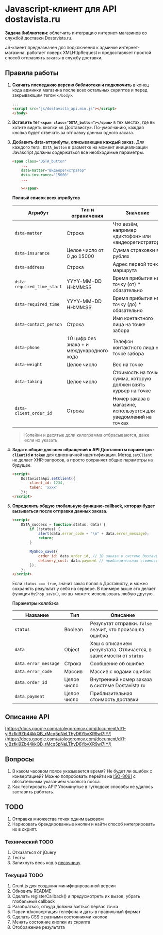 # Javascript-клиент для API dostavista.ru

**Задача библиотеки:** облегчить интеграцию интернет-магазинов со службой доставки Dostavista.ru.

JS-клиент предназначен для подключения к админке интернет-магазина, работает поверх XMLHttpRequest и предоставляет простой способ отправлять заказы в службу доставки.

## Правила работы

1. **Скачать последнюю версию библиотеки и подключить** в конец кода админки магазина после всех остальных скриптов и перед закрывающим тегом `</body>`.

	```html
	...
	<script src="js/dostavista_api.min.js"></script>
	</body>
	```

2. **Вставить тег `<span class="DSTA_button"></span>`** в тех местах, где вы хотите видеть кнопки «в Достависту». По-умолчанию, каждая кнопка будет отвечать за отправку данных одного заказа.

3. **Добавить dsta-аттрибуты, описывающие каждый заказ.** Для каждого тега `.DSTA_button` в разметке на момент инициализации Javascript должны содержаться все необходимые параметры.

	```html
	<span class="DSTA_button"
		...
		dsta-matter="Видеорегистратор"
		dsta-insurance="15000"
		...

		></span>
	```

	**Полный список всех атрибутов**

	| Атрибут | Тип и ограничения | Значение |
	|---------|-------------------|----------|
	| `dsta-matter` | Строка | Что везём, например «диктофон» или «видеорегистратор» |
	| `dsta-insurance` | Целое число от 0 до 15000 | Сумма страховки в рублях |
	| `dsta-address` | Строка | Адрес первой точки маршрута |
	| `dsta-required_time_start` | YYYY-MM-DD HH:MM:SS | Время прибытия на точку (от) * обязательно |
	| `dsta-required_time` | YYYY-MM-DD HH:MM:SS | Время прибытия на точку (до) * обязательно |
	| `dsta-contact_person` | Строка | Имя контактного лица на точке забора |
	| `dsta-phone` | 10 цифр без знака + и международного кода | Телефон контактного лица на точке забора |
	| `dsta-weight` | Целое число | Вес на точке | 
	| `dsta-taking` | Целое число | Стоимость на точке: сумма, которую должен взять курьер на точке |
	| `dsta-client_order_id` | Строка | Номер заказа в магазине, используется для уведомлений на точках |


	> Копейки и десятые доли килограмма отбрасываются, даже если их указать.


4. **Задать общие для всех обращений к API Достависты параметры: `clientId` и `token`** для однозначной идентификации. Метод `setClient` не делает XHR-запросов, а просто сохраняет общие параметры на будущее.

	```html
	<script>
		DostavistaApi.setClient({
			client_id: 1234,
			token: 'xxxx'
		});
	</script>
	```

6. **Определить общую глобальную функцию-callback, которая будет вызываться после отправки данных заказа.**

	```html
	<script>
		DSTA_success = function(status, data) {
			if (!status) {
				alert(data.error_code + "\n" + data.error_message);
				return;
			}
			
			MyShop_save({
				order_id: data.order_id, // ID заказа в системе Dostavista.ru
				delivery_cost: data.payment // приблизительная стоимость доставки.
			});
		};
	</script>
	```

	Если `status === true`, значит заказ попал в Достависту, и можно сохранять результат у себя на сервере. В примере выше это делает функция `MyShop_save()`, но вы можете использовать любую другую.


	**Параметры коллбэка**

	| Название | Тип | Описание |
	|----------|-----|----------|
	| `status` | Boolean | Результат отправки. `false` значит, что произошла ошибка |
	| `data` | Object | Хэш с описанием результата. Отличается, в зависимости от `status` |
	| `data.error_message` | Строка | Сообщение об ошибке |
	| `data.error_code` | Массив | Массив с кодами ошибок |
	| `data.order_id` | Целое число | Внутренний номер заказа в системе Dostavista.ru | 
	| `data.payment` | Целое число | Приблизительная стоимость доставки |



## Описание API
[https://docs.google.com/a/oleggromov.com/document/d/1-yjBzfkI9Zb44kkQB_rMcq5pNeLThyD6YbvXR9wl7IY/](https://docs.google.com/a/oleggromov.com/document/d/1-yjBzfkI9Zb44kkQB_rMcq5pNeLThyD6YbvXR9wl7IY/)

## Вопросы

1. В каком часовом поясе указывается время? Не будет ли ошибок с конвертацией? Можно попробовать перейти на [ISO-8061](http://ru.wikipedia.org/wiki/ISO_8601) с обязательным указанием часового пояса.
2. Как тестировать API? Упомянутые в гуглодоке способы не удалось заставить работать.


## TODO 

1. Отправка множества точек одним вызовом
2. Нарисовать брендированные кнопки и найти способ интегрировать их в скрипт.

### Технический TODO
1. Отказаться от jQuery
2. Тесты
3. Запихнуть весь код в [песочницу](https://github.com/a-ignatov-parc/requirejs-sandbox)

### Текущий TODO
1. Grunt.js для создания минифицированной версии
2. Обновить README
3. Сделать registerCallback() и предусмотреть их вызов, убрать глобальный callback
4. Разобраться, откуда должна взяться первая точка
5. Парсинг/конвертация телефона и даты в правильный формат
6. Сделать CSS с разными состояниями кнопок
7. Менять состояние кнопки из скрипта
8. Отображение результата
